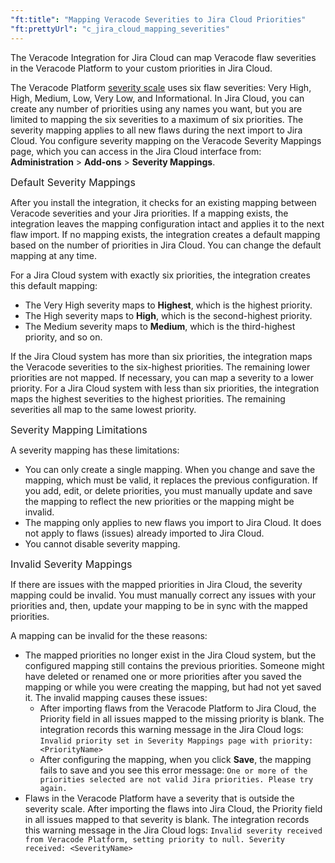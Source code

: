 ```yaml
---
"ft:title": "Mapping Veracode Severities to Jira Cloud Priorities"
"ft:prettyUrl": "c_jira_cloud_mapping_severities"
---
```

The Veracode Integration for Jira Cloud can map Veracode flaw severities in the Veracode Platform to your custom priorities in Jira Cloud.

The Veracode Platform [severity scale](https://docs.veracode.com/r/review_severity_exploitability) uses six flaw severities: Very High, High, Medium, Low, Very Low, and Informational. In Jira Cloud, you can create any number of priorities using any names you want, but you are limited to mapping the six severities to a maximum of six priorities. The severity mapping applies to all new flaws during the next import to Jira Cloud. You configure severity mapping on the Veracode Severity Mappings page, which you can access in the Jira Cloud interface from: **Administration** \> **Add-ons** \> **Severity Mappings**.

<p><span style="font-size: medium;">Default Severity Mappings</span></p>

After you install the integration, it checks for an existing mapping between Veracode severities and your Jira priorities. If a mapping exists, the integration leaves the mapping configuration intact and applies it to the next flaw import. If no mapping exists, the integration creates a default mapping based on the number of priorities in Jira Cloud. You can change the default mapping at any time.

For a Jira Cloud system with exactly six priorities, the integration creates this default mapping:

-   The Very High severity maps to **Highest**, which is the highest priority.
-   The High severity maps to **High**, which is the second-highest priority.
-   The Medium severity maps to **Medium**, which is the third-highest priority, and so on.

If the Jira Cloud system has more than six priorities, the integration maps the Veracode severities to the six-highest priorities. The remaining lower priorities are not mapped. If necessary, you can map a severity to a lower priority. For a Jira Cloud system with less than six priorities, the integration maps the highest severities to the highest priorities. The remaining severities all map to the same lowest priority.

<p><span style="font-size: medium;">Severity Mapping Limitations</span></p>

A severity mapping has these limitations:

-   You can only create a single mapping. When you change and save the mapping, which must be valid, it replaces the previous configuration. If you add, edit, or delete priorities, you must manually update and save the mapping to reflect the new priorities or the mapping might be invalid.
-   The mapping only applies to new flaws you import to Jira Cloud. It does not apply to flaws (issues) already imported to Jira Cloud.
-   You cannot disable severity mapping.

<p><span style="font-size: medium;">Invalid Severity Mappings</span></p>

If there are issues with the mapped priorities in Jira Cloud, the severity mapping could be invalid. You must manually correct any issues with your priorities and, then, update your mapping to be in sync with the mapped priorities.

A mapping can be invalid for the these reasons:

-   The mapped priorities no longer exist in the Jira Cloud system, but the configured mapping still contains the previous priorities. Someone might have deleted or renamed one or more priorities after you saved the mapping or while you were creating the mapping, but had not yet saved it. The invalid mapping causes these issues:
    -   After importing flaws from the Veracode Platform to Jira Cloud, the Priority field in all issues mapped to the missing priority is blank. The integration records this warning message in the Jira Cloud logs: `Invalid priority set in Severity Mappings page with priority: <PriorityName>`
    -   After configuring the mapping, when you click **Save**, the mapping fails to save and you see this error message: `One or more of the priorities selected are not valid Jira priorities. Please try again.`
-   Flaws in the Veracode Platform have a severity that is outside the severity scale. After importing the flaws into Jira Cloud, the Priority field in all issues mapped to that severity is blank. The integration records this warning message in the Jira Cloud logs: `Invalid severity received from Veracode Platform, setting priority to null. Severity received: <SeverityName>`
